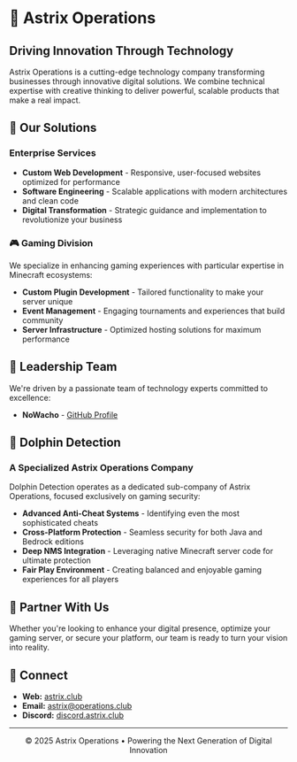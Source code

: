 # 🚀 Astrix Operations

## Driving Innovation Through Technology

Astrix Operations is a cutting-edge technology company transforming businesses through innovative digital solutions. We combine technical expertise with creative thinking to deliver powerful, scalable products that make a real impact.

## 🔧 Our Solutions

### Enterprise Services
- **Custom Web Development** - Responsive, user-focused websites optimized for performance
- **Software Engineering** - Scalable applications with modern architectures and clean code
- **Digital Transformation** - Strategic guidance and implementation to revolutionize your business

### 🎮 Gaming Division
We specialize in enhancing gaming experiences with particular expertise in Minecraft ecosystems:
- **Custom Plugin Development** - Tailored functionality to make your server unique
- **Event Management** - Engaging tournaments and experiences that build community
- **Server Infrastructure** - Optimized hosting solutions for maximum performance

## 👥 Leadership Team

We're driven by a passionate team of technology experts committed to excellence:

- **NoWacho** - [GitHub Profile](https://github.com/Nowacho)

## 🐬 Dolphin Detection

### A Specialized Astrix Operations Company

Dolphin Detection operates as a dedicated sub-company of Astrix Operations, focused exclusively on gaming security:

- **Advanced Anti-Cheat Systems** - Identifying even the most sophisticated cheats
- **Cross-Platform Protection** - Seamless security for both Java and Bedrock editions
- **Deep NMS Integration** - Leveraging native Minecraft server code for ultimate protection
- **Fair Play Environment** - Creating balanced and enjoyable gaming experiences for all players

## 🤝 Partner With Us

Whether you're looking to enhance your digital presence, optimize your gaming server, or secure your platform, our team is ready to turn your vision into reality.

## 📲 Connect

- **Web:** [astrix.club](https://astrix.club)
- **Email:** [astrix@operations.club](mailto:astrix@operations.club)
- **Discord:** [discord.astrix.club](https://discord.astrix.club)

---

<p align="center">© 2025 Astrix Operations • Powering the Next Generation of Digital Innovation</p>
